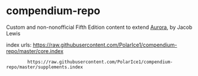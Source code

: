 # compendium-repo
Custom and non-nonofficial Fifth Edition content to extend [Aurora](https://aurorabuilder.com/), by Jacob Lewis

index urls: https://raw.githubusercontent.com/PolarIce1/compendium-repo/master/core.index

            https://raw.githubusercontent.com/PolarIce1/compendium-repo/master/supplements.index
